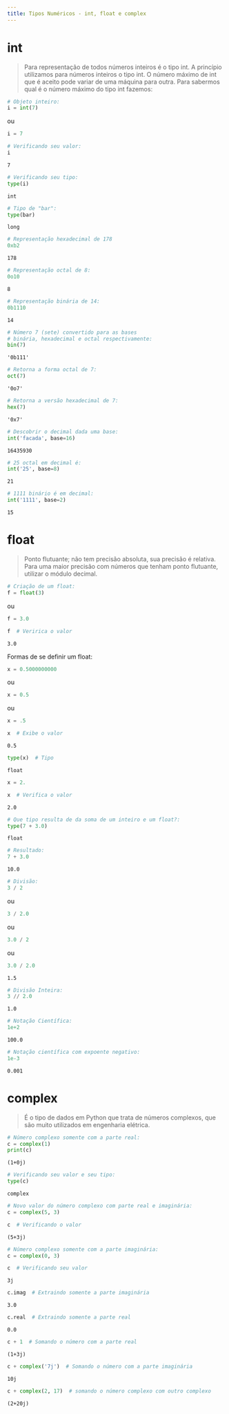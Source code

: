 ```yaml
---
title: Tipos Numéricos - int, float e complex
---
```


# int

> Para representação de todos números inteiros é o tipo int. A princípio
> utilizamos para números inteiros o tipo int. O número máximo de int
> que é aceito pode variar de uma máquina para outra. Para sabermos qual
> é o número máximo do tipo int fazemos:

``` python
# Objeto inteiro:
i = int(7)
```

ou

``` python
i = 7
```

``` python
# Verificando seu valor:
i
```

``` console
7
```

``` python
# Verificando seu tipo:
type(i)
```

``` console
int
```

``` python
# Tipo de "bar":
type(bar)
```

``` console
long
```

``` python
# Representação hexadecimal de 178
0xb2
```

``` console
178
```

``` python
# Representação octal de 8:
0o10
```

``` console
8
```

``` python
# Representação binária de 14:
0b1110
```

``` console
14
```

``` python
# Número 7 (sete) convertido para as bases 
# binária, hexadecimal e octal respectivamente:
bin(7)
```

``` console
'0b111'
```

``` python
# Retorna a forma octal de 7:
oct(7)
```

``` console
'0o7'
```

``` python
# Retorna a versão hexadecimal de 7:
hex(7)
```

``` console
'0x7'
```

``` python
# Descobrir o decimal dada uma base:
int('facada', base=16)
```

``` console
16435930
```

``` python
# 25 octal em decimal é:
int('25', base=8)
```

``` console
21
```

``` python
# 1111 binário é em decimal:
int('1111', base=2)
```

``` console
15
```

# float

> Ponto flutuante; não tem precisão absoluta, sua precisão é relativa.
> Para uma maior precisão com números que tenham ponto flutuante,
> utilizar o módulo decimal.

``` python
# Criação de um float:
f = float(3)
```

ou

``` python
f = 3.0
```

``` python
f  # Veririca o valor
```

``` console
3.0
```

Formas de se definir um float:

``` python
x = 0.5000000000
```

ou

``` python
x = 0.5
```

ou

``` python
x = .5

x  # Exibe o valor
```

``` console
0.5
```

``` python
type(x)  # Tipo
```

``` console
float
```

``` python
x = 2.

x  # Verifica o valor
```

``` console
2.0
```

``` python
# Que tipo resulta de da soma de um inteiro e um float?:
type(7 + 3.0)
```

``` console
float
```

``` python
# Resultado:
7 + 3.0
```

``` console
10.0
```

``` python
# Divisão:
3 / 2
```

ou

``` python
3 / 2.0
```

ou

``` python
3.0 / 2
```

ou

``` python
3.0 / 2.0
```

``` console
1.5
```

``` python
# Divisão Inteira:
3 // 2.0
```

``` console
1.0
```

``` python
# Notação Científica:
1e+2
```

``` console
100.0
```

``` python
# Notação científica com expoente negativo:
1e-3
```

``` console
0.001
```

# complex

> É o tipo de dados em Python que trata de números complexos, que são
> muito utilizados em engenharia elétrica.

``` python
# Número complexo somente com a parte real:
c = complex(1)
print(c)
```

``` console
(1+0j)
```

``` python
# Verificando seu valor e seu tipo:
type(c)
```

``` console
complex
```

``` python
# Novo valor do número complexo com parte real e imaginária:
c = complex(5, 3)
```

``` python
c  # Verificando o valor
```

``` console
(5+3j)
```

``` python
# Número complexo somente com a parte imaginária:
c = complex(0, 3)
```

``` python
c  # Verificando seu valor
```

``` console
3j
```

``` python
c.imag  # Extraindo somente a parte imaginária
```

``` console
3.0
```

``` python
c.real  # Extraindo somente a parte real
```

``` console
0.0
```

``` python
c + 1  # Somando o número com a parte real
```

``` console
(1+3j)
```

``` python
c + complex('7j')  # Somando o número com a parte imaginária
```

``` console
10j
```

``` python
c + complex(2, 17)  # somando o número complexo com outro complexo
```

``` console
(2+20j)
```
